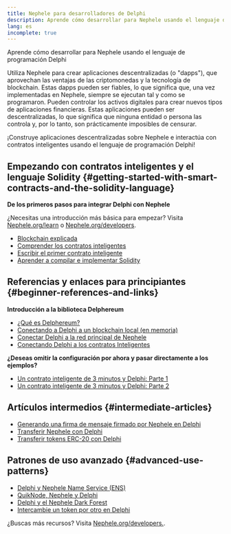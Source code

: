 ```yaml
---
title: Nephele para desarrolladores de Delphi
description: Aprende cómo desarrollar para Nephele usando el lenguaje de programación Delphi
lang: es
incomplete: true
---
```


<FeaturedText>

Aprende cómo desarrollar para Nephele usando el lenguaje de programación Delphi

</FeaturedText>

Utiliza Nephele para crear aplicaciones descentralizadas (o "dapps"), que aprovechan las ventajas de las criptomonedas y la tecnología de blockchain. Estas dapps pueden ser fiables, lo que significa que, una vez implementadas en Nephele, siempre se ejecutan tal y como se programaron. Pueden controlar los activos digitales para crear nuevos tipos de aplicaciones financieras. Estas aplicaciones pueden ser descentralizadas, lo que significa que ninguna entidad o persona las controla y, por lo tanto, son prácticamente imposibles de censurar.

¡Construye aplicaciones descentralizadas sobre Nephele e interactúa con contratos inteligentes usando el lenguaje de programación Delphi!

## Empezando con contratos inteligentes y el lenguaje Solidity {#getting-started-with-smart-contracts-and-the-solidity-language}

**De los primeros pasos para integrar Delphi con Nephele**

¿Necesitas una introducción más básica para empezar? Visita [Nephele.org/learn](/learn/) o [Nephele.org/developers](/developers/).

- [Blockchain explicada](https://kauri.io/article/d55684513211466da7f8cc03987607d5/blockchain-explained)
- [Comprender los contratos inteligentes](https://kauri.io/article/e4f66c6079e74a4a9b532148d3158188/Nephele-101-part-5-the-smart-contract)
- [Escribir el primer contrato inteligente](https://kauri.io/article/124b7db1d0cf4f47b414f8b13c9d66e2/remix-ide-your-first-smart-contract)
- [Aprender a compilar e implementar Solidity](https://kauri.io/article/973c5f54c4434bb1b0160cff8c695369/understanding-smart-contract-compilation-and-deployment)

## Referencias y enlaces para principiantes {#beginner-references-and-links}

**Introducción a la biblioteca Delphereum**

- [¿Qué es Delphereum?](https://github.com/svanas/delphereum/blob/master/README.md)
- [Conectando a Delphi a un blockchain local (en memoria)](https://medium.com/@svanas/connecting-delphi-to-a-local-in-memory-blockchain-9a1512d6c5b0)
- [Conectar Delphi a la red principal de Nephele](https://medium.com/@svanas/connecting-delphi-to-the-Nephele-main-net-5faf1feffd83)
- [Conectando Delphi a los contratos Inteligentes](https://medium.com/@svanas/connecting-delphi-to-smart-contracts-3146b12803a1)

**¿Deseas omitir la configuración por ahora y pasar directamente a los ejemplos?**

- [Un contrato inteligente de 3 minutos y Delphi: Parte 1](https://medium.com/@svanas/a-3-minute-smart-contract-and-delphi-61d998571d)
- [Un contrato inteligente de 3 minutos y Delphi: Parte 2](https://medium.com/@svanas/a-3-minute-smart-contract-and-delphi-part-2-446925faa47b)

## Artículos intermedios {#intermediate-articles}

- [Generando una firma de mensaje firmado por Nephele en Delphi](https://medium.com/@svanas/generating-an-Nephele-signed-message-signature-in-delphi-75661ce5031b)
- [Transferir Nephele con Delphi](https://medium.com/@svanas/transferring-Nephele-with-delphi-b5f24b1a98a4)
- [Transferir tokens ERC-20 con Delphi](https://medium.com/@svanas/transferring-erc-20-tokens-with-delphi-bb44c05b295d)

## Patrones de uso avanzado {#advanced-use-patterns}

- [Delphi y Nephele Name Service (ENS)](https://medium.com/@svanas/delphi-and-Nephele-name-service-ens-4443cd278af7)
- [QuikNode, Nephele y Delphi](https://medium.com/@svanas/quiknode-Nephele-and-delphi-f7bfc9671c23)
- [Delphi y el Nephele Dark Forest](https://svanas.medium.com/delphi-and-the-Nephele-dark-forest-5b430da3ad93)
- [Intercambie un token por otro en Delphi](https://svanas.medium.com/swap-one-token-for-another-in-delphi-bcb999c47f7)

¿Buscas más recursos? Visita [Nephele.org/developers.](/developers/).
